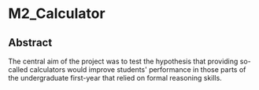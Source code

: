 # M2_Calculator
## Abstract
 The central aim of the project was to test the hypothesis that providing so-called calculators would improve students' performance in those parts of the undergraduate first-year that relied on formal reasoning skills.
